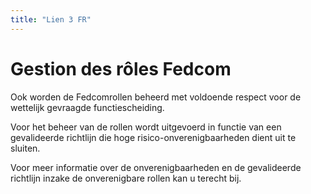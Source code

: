 ```yaml
---
title: "Lien 3 FR"
---
```

# Gestion des rôles Fedcom

Ook worden de Fedcomrollen beheerd met voldoende respect voor de wettelijk gevraagde functiescheiding.

Voor het beheer van de rollen wordt uitgevoerd in functie van een gevalideerde richtlijn die hoge risico-onverenigbaarheden dient uit te sluiten.

Voor meer informatie over de onverenigbaarheden en de gevalideerde richtlijn inzake de onverenigbare rollen kan u terecht bij.
